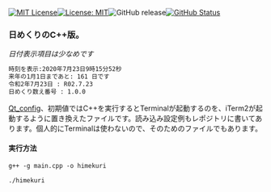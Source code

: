[![MIT License](http://img.shields.io/badge/license-MIT-blue.svg?style=flat)](LICENSE)[![License: MIT](https://img.shields.io/badge/License-MIT-yellow.svg)](https://opensource.org/licenses/MIT)![GitHub release](https://img.shields.io/github/release/takkii/himekuri_c_plusplus.svg?style=flat)[![GitHub Status](https://img.shields.io/github/last-commit/takkii/himekuri_c_plusplus.svg?style=flat)](GitHub)

### 日めくりのC++版。

_日付表示項目は少なめです_

```markdown
時刻を表示:2020年7月23日9時15分52秒
来年の1月1日まであと: 161 日です
令和2年7月23日 : R02.7.23
日めくり数え番号 : 1.0.0
```

[Qt_config](https://github.com/takkii/Qt_config)、初期値ではC++を実行するとTerminalが起動するのを、iTerm2が起動するように置き換えたファイルです。読み込み設定例もレポジトリに書いてあります。個人的にTerminalは使わないので、そのためのファイルでもあります。

#### 実行方法

```markdown
g++ -g main.cpp -o himekuri

./himekuri
```

